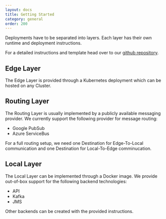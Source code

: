 ```yaml
---
layout: docs
title: Getting Started
category: general
order: 200
---
```

Deployments have to be separated into layers. Each layer has their own runtime and deployment instructions.

For a detailed instructions and template head over to our [github repository](https://github.com/rukou).

## Edge Layer

The Edge Layer is provided through a Kubernetes deployment which can be hosted on any Cluster.

## Routing Layer

The Routing Layer is usually implemented by a publicly available messaging provider.
We currently support the following provider for message routing:
 
* Google PubSub
* Azure ServiceBus

For a full routing setup, we need one Destination for Edge-To-Local communication and one Destination for Local-To-Edge comminucation. 

## Local Layer

The Local Layer can be implemented through a Docker image. We provide out-of-box support for the following backend technologies:

* API
* Kafka
* JMS

Other backends can be created with the provided instructions.